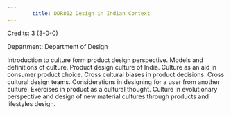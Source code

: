 ```yaml
---
        title: DDR862 Design in Indian Context
---
```

Credits: 3 (3-0-0)

Department: Department of Design

Introduction to culture form product design perspective. Models and definitions of culture. Product design culture of India. Culture as an aid in consumer product choice. Cross cultural biases in product decisions. Cross cultural design teams. Considerations in designing for a user from another culture. Exercises in product as a cultural thought. Culture in evolutionary perspective and design of new material cultures through products and lifestyles design.